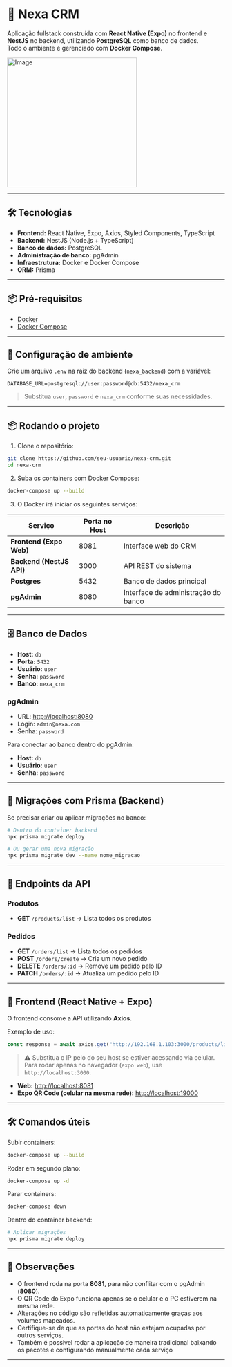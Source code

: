 
# 🚀 Nexa CRM

Aplicação fullstack construída com **React Native (Expo)** no frontend e **NestJS** no backend, utilizando **PostgreSQL** como banco de dados.  
Todo o ambiente é gerenciado com **Docker Compose**.

<img src="https://github.com/user-attachments/assets/c6da51b5-d442-4b2e-bd0e-c6f1c4c9802a" alt="Image" width="300"/>

---

## 🛠️ Tecnologias

- **Frontend:** React Native, Expo, Axios, Styled Components, TypeScript  
- **Backend:** NestJS (Node.js + TypeScript)  
- **Banco de dados:** PostgreSQL  
- **Administração de banco:** pgAdmin  
- **Infraestrutura:** Docker e Docker Compose  
- **ORM:** Prisma  

---

## 📦 Pré-requisitos

- [Docker](https://docs.docker.com/get-docker/)  
- [Docker Compose](https://docs.docker.com/compose/)  

---

## 🔧 Configuração de ambiente

Crie um arquivo `.env` na raiz do backend (`nexa_backend`) com a variável:

```env
DATABASE_URL=postgresql://user:password@db:5432/nexa_crm
```

> Substitua `user`, `password` e `nexa_crm` conforme suas necessidades.

---

## 📦 Rodando o projeto

1. Clone o repositório:

```bash
git clone https://github.com/seu-usuario/nexa-crm.git
cd nexa-crm
```

2. Suba os containers com Docker Compose:

```bash
docker-compose up --build
```

3. O Docker irá iniciar os seguintes serviços:

| Serviço       | Porta no Host       | Descrição                          |
|---------------|-------------------|------------------------------------|
| **Frontend (Expo Web)** | 8081               | Interface web do CRM |
| **Backend (NestJS API)** | 3000               | API REST do sistema |
| **Postgres** | 5432               | Banco de dados principal |
| **pgAdmin** | 8080               | Interface de administração do banco |

---

## 🗄️ Banco de Dados

- **Host:** `db`  
- **Porta:** `5432`  
- **Usuário:** `user`  
- **Senha:** `password`  
- **Banco:** `nexa_crm`  

### pgAdmin

- URL: [http://localhost:8080](http://localhost:8080)  
- Login: `admin@nexa.com`  
- Senha: `password`  

Para conectar ao banco dentro do pgAdmin:  
- **Host:** `db`  
- **Usuário:** `user`  
- **Senha:** `password`  

---

## 🔄 Migrações com Prisma (Backend)

Se precisar criar ou aplicar migrações no banco:

```bash
# Dentro do container backend
npx prisma migrate deploy

# Ou gerar uma nova migração
npx prisma migrate dev --name nome_migracao
```

---

## 📡 Endpoints da API

### Produtos
- **GET** `/products/list` → Lista todos os produtos

### Pedidos
- **GET** `/orders/list` → Lista todos os pedidos  
- **POST** `/orders/create` → Cria um novo pedido  
- **DELETE** `/orders/:id` → Remove um pedido pelo ID  
- **PATCH** `/orders/:id` → Atualiza um pedido pelo ID  

---

## 📱 Frontend (React Native + Expo)

O frontend consome a API utilizando **Axios**.  

Exemplo de uso:

```ts
const response = await axios.get("http://192.168.1.103:3000/products/list");
```

> ⚠️ Substitua o IP pelo do seu host se estiver acessando via celular.  
> Para rodar apenas no navegador (`expo web`), use `http://localhost:3000`.

- **Web:** [http://localhost:8081](http://localhost:8081)  
- **Expo QR Code (celular na mesma rede):** [http://localhost:19000](http://localhost:19000)  

---

## 🛠️ Comandos úteis

Subir containers:

```bash
docker-compose up --build
```

Rodar em segundo plano:

```bash
docker-compose up -d
```

Parar containers:

```bash
docker-compose down
```

Dentro do container backend:

```bash
# Aplicar migrações
npx prisma migrate deploy
```

---

## 📌 Observações

- O frontend roda na porta **8081**, para não conflitar com o pgAdmin (**8080**).  
- O QR Code do Expo funciona apenas se o celular e o PC estiverem na mesma rede.  
- Alterações no código são refletidas automaticamente graças aos volumes mapeados.  
- Certifique-se de que as portas do host não estejam ocupadas por outros serviços.
- Também é possivel rodar a aplicação de maneira tradicional baixando os pacotes e configurando manualmente cada serviço
---

